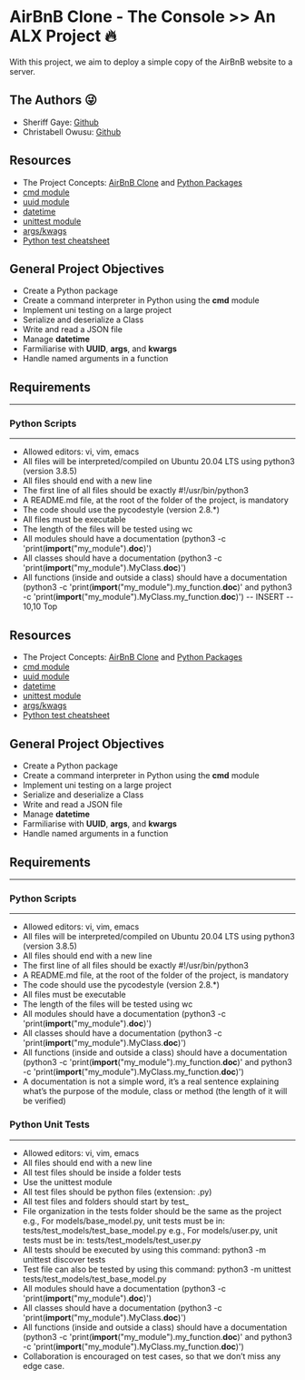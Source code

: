 # AirBnB Clone - The Console  >>  An ALX Project :fire:
With this project, we aim to deploy a simple copy of the AirBnB website to a server.

## The Authors :stuck_out_tongue_winking_eye:
- Sheriff Gaye: [Github](https://github.com/sheriff-gaye)
- Christabell Owusu: [Github](https://github.com/Berl-lin)


## Resources
- The Project Concepts: [AirBnB Clone](https://alx-intranet.hbtn.io/concepts/74) and [Python Packages](https://alx-intranet.hbtn.io/concepts/66)
- [cmd module](https://docs.python.org/3.8/library/cmd.html)
- [uuid module](https://docs.python.org/3.8/library/uuid.html)
- [datetime](https://docs.python.org/3.8/library/datetime.html)
- [unittest module](https://docs.python.org/3.8/library/unittest.html#module-unittest)
- [args/kwags](https://yasoob.me/2013/08/04/args-and-kwargs-in-python-explained/)
- [Python test cheatsheet](https://www.pythonsheets.com/notes/python-tests.html)

## General Project Objectives
- Create a Python package
- Create a command interpreter in Python using the **cmd** module
- Implement uni testing on a large project
- Serialize and deserialize a Class
- Write and read a JSON file
- Manage **datetime**
- Farmiliarise with **UUID**, **args**, and **kwargs**
- Handle named arguments in a function

## Requirements
--------------
### Python Scripts
--------------
- Allowed editors: vi, vim, emacs
- All files will be interpreted/compiled on Ubuntu 20.04 LTS using python3 (version 3.8.5)
- All files should end with a new line
- The first line of all files should be exactly #!/usr/bin/python3
- A README.md file, at the root of the folder of the project, is mandatory
- The code should use the pycodestyle (version 2.8.*)
- All files must be executable
- The length of the files will be tested using wc
- All modules should have a documentation (python3 -c 'print(__import__("my_module").__doc__)')
- All classes should have a documentation (python3 -c 'print(__import__("my_module").MyClass.__doc__)')
- All functions (inside and outside a class) should have a documentation (python3 -c 'print(__import__("my_module").my_function.__doc__)' and python3 -c 'print(__import__("my_module").MyClass.my_function.__doc__)')
-- INSERT --                                                                10,10         Top



## Resources
- The Project Concepts: [AirBnB Clone](https://alx-intranet.hbtn.io/concepts/74) and [Python Packages](https://alx-intranet.hbtn.io/concepts/66)
- [cmd module](https://docs.python.org/3.8/library/cmd.html)
- [uuid module](https://docs.python.org/3.8/library/uuid.html)
- [datetime](https://docs.python.org/3.8/library/datetime.html)
- [unittest module](https://docs.python.org/3.8/library/unittest.html#module-unittest)
- [args/kwags](https://yasoob.me/2013/08/04/args-and-kwargs-in-python-explained/)
- [Python test cheatsheet](https://www.pythonsheets.com/notes/python-tests.html)

## General Project Objectives
- Create a Python package
- Create a command interpreter in Python using the **cmd** module
- Implement uni testing on a large project
- Serialize and deserialize a Class
- Write and read a JSON file
- Manage **datetime**
- Farmiliarise with **UUID**, **args**, and **kwargs**
- Handle named arguments in a function

## Requirements
--------------
### Python Scripts
--------------
- Allowed editors: vi, vim, emacs
- All files will be interpreted/compiled on Ubuntu 20.04 LTS using python3 (version 3.8.5)
- All files should end with a new line
- The first line of all files should be exactly #!/usr/bin/python3
- A README.md file, at the root of the folder of the project, is mandatory
- The code should use the pycodestyle (version 2.8.*)
- All files must be executable
- The length of the files will be tested using wc
- All modules should have a documentation (python3 -c 'print(__import__("my_module").__doc__)')
- All classes should have a documentation (python3 -c 'print(__import__("my_module").MyClass.__doc__)')
- All functions (inside and outside a class) should have a documentation (python3 -c 'print(__import__("my_module").my_function.__doc__)' and python3 -c 'print(__import__("my_module").MyClass.my_function.__doc__)')
- A documentation is not a simple word, it’s a real sentence explaining what’s the purpose of the module, class or method (the length of it will be verified)

### Python Unit Tests
---------------
- Allowed editors: vi, vim, emacs
- All files should end with a new line
- All test files should be inside a folder tests
- Use the unittest module
- All test files should be python files (extension: .py)
- All test files and folders should start by test_
- File organization in the tests folder should be the same as the project
e.g., For models/base_model.py, unit tests must be in: tests/test_models/test_base_model.py
e.g., For models/user.py, unit tests must be in: tests/test_models/test_user.py
- All tests should be executed by using this command: python3 -m unittest discover tests
- Test file can also be tested by using this command: python3 -m unittest tests/test_models/test_base_model.py
- All modules should have a documentation (python3 -c 'print(__import__("my_module").__doc__)')
- All classes should have a documentation (python3 -c 'print(__import__("my_module").MyClass.__doc__)')
- All functions (inside and outside a class) should have a documentation (python3 -c 'print(__import__("my_module").my_function.__doc__)' and python3 -c 'print(__import__("my_module").MyClass.my_function.__doc__)') 
- Collaboration is encouraged on test cases, so that we don’t miss any edge case.

